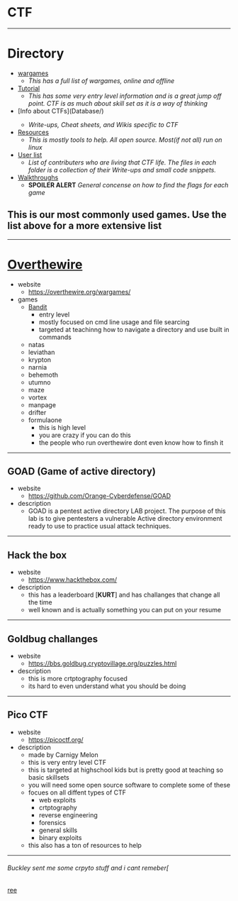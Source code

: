 # CTF
---
# Directory

-  [wargames](Database/Wargames.md)
    -  *This has a full list of wargames, online and offline*
-  [Tutorial](Database/tutorials.md)
    -  *This has some very entry level information and is a great jump off point. CTF is as much about skill set as it is a way of thinking*
-  [Info about CTFs](Database/<Info about ctfs.md>)
    -  *Write-ups, Cheat sheets, and Wikis specific to CTF*    
-  [Resources](Database/Resources.md)
    -  *This is mostly tools to help. All open source. Most(if not all) run on linux* 
-  [User list](Database/User)
    -  *List of contributers who are living that CTF life. The files in each folder is a collection of their Write-ups and small code snippets.*
-  [Walkthroughs](Database/Walkthroughs)
    -  **SPOILER ALERT** *General concense on how to find the flags for each game*

## This is our most commonly used games. Use the list above for a more extensive list 
--- 
# [Overthewire](https://rickroll.it/rickroll.mp4)
-  website
    -  https://overthewire.org/wargames/
-  games
    -  [Bandit](https://github.com/Neuron89/CTF-Stuff/tree/main/Walkthroughs/overthewire/badit)
        -  entry level
        - mostly focused on cmd line usage and file searcing
        -  targeted at teachinng how to navigate a directory and use built in commands
    -  natas
    -  leviathan
    -  krypton
    -  narnia
    -  behemoth
    -  utumno
    -  maze
    -  vortex
    -  manpage
    -  drifter
    -  formulaone
        -  this is high level
        -  you are crazy if you can do this
        -  the people who run overthewire dont even know how to finsh it
---
## GOAD (Game of active directory) 
-  website
    -  https://github.com/Orange-Cyberdefense/GOAD
- description 
    -  GOAD is a pentest active directory LAB project. 
    The purpose of this lab is to give pentesters a vulnerable Active directory environment ready 
    to use to practice usual attack techniques.
---
## Hack the box
-  website
    -  https://www.hackthebox.com/
- description
    -  this has a leaderboard [**KURT**] and has challanges that change all the time 
    -  well known and is actually something you can put on your resume
--- 
## Goldbug challanges
- website
    -  https://bbs.goldbug.cryptovillage.org/puzzles.html
-  description  
    -  this is more crtptography focused
    -  its hard to even understand what you should be doing
---
## Pico CTF
-  website
    -  https://picoctf.org/
-  description
    -  made by Carnigy Melon
    -  this is very entry level CTF
    -  this is targeted at highschool kids but is pretty good at teaching so basic skillsets
    -  you will need some open source software to complete some of these
    -  focues on all diffent types of CTF
        -  web exploits
        -  crtptography
        -  reverse engineering 
        -  forensics
        -  general skills
        -  binary exploits
    -  this also has a ton of resources to help
---
###### Buckley sent me some crpyto stuff and i cant remeber[
[ree](https://rickroll.it/rickroll.mp4)

